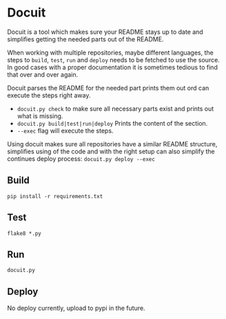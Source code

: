 # Docuit

Docuit is a tool which makes sure your README stays up to date
and simplifies getting the needed parts out of the README.

When working with multiple repositories, maybe different languages, the steps
to `build`, `test`, `run` and `deploy` needs to be fetched to use the source.
In good cases with a proper documentation it is sometimes tedious to find that
over and over again.

Docuit parses the README for the needed part prints them out ord can execute
the steps right away.  

 - `docuit.py check` to make sure all necessary parts exist and prints out what
   is missing.
 - `docuit.py build|test|run|deploy` Prints the content of the section.
 - `--exec` flag will execute the steps.
 
Using docuit makes sure all repositories have a similar README structure, simplifies
using of the code and with the right setup can also simplify the continues deploy
process: `docuit.py deploy --exec` 
 


## Build

`pip install -r requirements.txt`

## Test

`flake8 *.py`

## Run

`docuit.py` 

## Deploy

No deploy currently, upload to pypi in the future.
